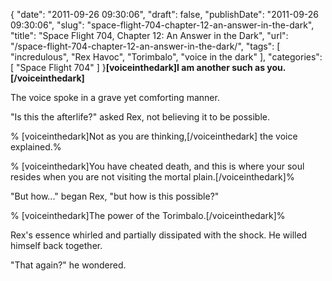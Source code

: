 {
    "date": "2011-09-26 09:30:06",
    "draft": false,
    "publishDate": "2011-09-26 09:30:06",
    "slug": "space-flight-704-chapter-12-an-answer-in-the-dark",
    "title": "Space Flight 704, Chapter 12: An Answer in the Dark",
    "url": "\/space-flight-704-chapter-12-an-answer-in-the-dark\/",
    "tags": [
        "incredulous",
        "Rex Havoc",
        "Torimbalo",
        "voice in the dark"
    ],
    "categories": [
        "Space Flight 704"
    ]
}**\[voiceinthedark\]I am another such as you.\[/voiceinthedark\]**

The voice spoke in a grave yet comforting manner.

"Is this the afterlife?" asked Rex, not believing it to be possible.

% \[voiceinthedark\]Not as you are thinking,\[/voiceinthedark\] the
voice explained.%

% \[voiceinthedark\]You have cheated death, and this is where your soul
resides when you are not visiting the mortal plain.\[/voiceinthedark\]%

"But how..." began Rex, "but how is this possible?"

% \[voiceinthedark\]The power of the Torimbalo.\[/voiceinthedark\]%

Rex's essence whirled and partially dissipated with the shock. He willed
himself back together.

"That again?" he wondered.